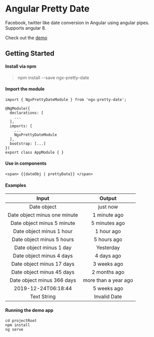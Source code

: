 # Angular Pretty Date

Facebook, twitter like date conversion in Angular using angular pipes. Supports angular 8. 

Check out the [demo](http://https://keshavkhatri.github.io/angular8-with-ssr "demo")

## Getting Started

#### Install via npm

> npm install --save ngx-pretty-date

#### Import the module
    import { NgxPrettyDateModule } from 'ngx-pretty-date';
    
    @NgModule({
      declarations: [
        ...
      ],
      imports: [
        ...
        NgxPrettyDateModule
      ],
      bootstrap: [...]
    })
    export class AppModule { }

#### Use in components
    <span> {{dateObj | prettyDate}} </span>

#### Examples

|   Input |  Output |
| :------------: | :------------: |
| Date object  | just now  |
| Date object minus one minute  | 1 minute ago  |
| Date object minus 5 minute  | 5 minutes ago  |
| Date object minus 1 hour  | 1 hour ago   |
| Date object minus 5 hours  | 5 hours ago  |
| Date object minus 1 day  | Yesterday  |
| Date object minus 4 days | 4 days ago  |
| Date object minus 17 days  | 3 weeks ago  |
| Date object minus 45 days  | 2 months ago  |
| Date object minus 366 days  | more than a year ago  |
| 2019-12-24T06:18:44  | 5 weeks ago  |
| Text String   | Invalid Date  |


#### Running the demo app
    cd projectRoot
    npm install
    ng serve
